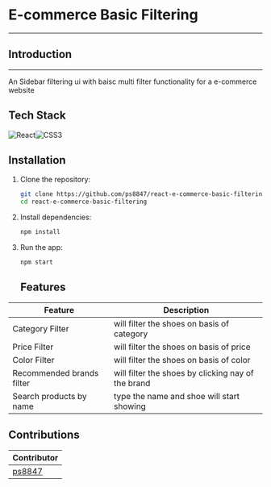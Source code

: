 # E-commerce Basic Filtering 
---
## Introduction
---
An Sidebar filtering ui with baisc multi filter functionality for a e-commerce website

## Tech Stack

![React](https://img.shields.io/badge/-React-blue)![CSS3](https://img.shields.io/badge/-CSS3-blue)

## Installation

1.  Clone the repository:
    ```bash
    git clone https://github.com/ps8847/react-e-commerce-basic-filtering.git
    cd react-e-commerce-basic-filtering
    ```
2.  Install dependencies:
    ```bash
    npm install
    ```
3.  Run the app:

    ```bash
    npm start
    ```

    ## Features

| Feature                           | Description                                                    |
| ----------------------------------| -------------------------------------------------------------- |
| Category Filter                   | will filter the shoes on basis of category                     |
| Price Filter                      | will filter the shoes on basis of price                        |
| Color Filter                      | will filter the shoes on basis of color                        |
| Recommended brands filter         | will filter the shoes by clicking nay of the brand             |
| Search products by name           | type the name and shoe will start showing                      |


## Contributions

| Contributor                                           |
| ----------------------------------------------------- |
| [ps8847](https://github.com/ps8847)                   |

